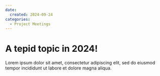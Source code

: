 ```yaml
---
date:
  created: 2024-09-24
categories:
  - Project Meetings
---
```


# A tepid topic in 2024!

Lorem ipsum dolor sit amet, consectetur adipiscing elit, sed do eiusmod
tempor incididunt ut labore et dolore magna aliqua.